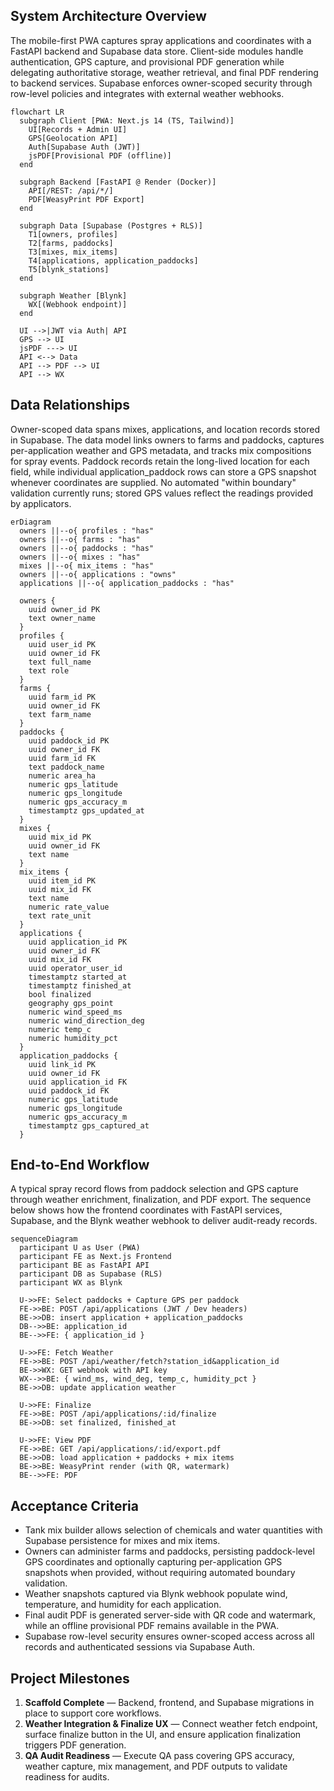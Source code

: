 ## System Architecture Overview
The mobile-first PWA captures spray applications and coordinates with a FastAPI backend and Supabase data store. Client-side modules handle authentication, GPS capture, and provisional PDF generation while delegating authoritative storage, weather retrieval, and final PDF rendering to backend services. Supabase enforces owner-scoped security through row-level policies and integrates with external weather webhooks.

```mermaid
flowchart LR
  subgraph Client [PWA: Next.js 14 (TS, Tailwind)]
    UI[Records + Admin UI]
    GPS[Geolocation API]
    Auth[Supabase Auth (JWT)]
    jsPDF[Provisional PDF (offline)]
  end

  subgraph Backend [FastAPI @ Render (Docker)]
    API[/REST: /api/*/]
    PDF[WeasyPrint PDF Export]
  end

  subgraph Data [Supabase (Postgres + RLS)]
    T1[owners, profiles]
    T2[farms, paddocks]
    T3[mixes, mix_items]
    T4[applications, application_paddocks]
    T5[blynk_stations]
  end

  subgraph Weather [Blynk]
    WX[(Webhook endpoint)]
  end

  UI -->|JWT via Auth| API
  GPS --> UI
  jsPDF ---> UI
  API <--> Data
  API --> PDF --> UI
  API --> WX
```

## Data Relationships
Owner-scoped data spans mixes, applications, and location records stored in Supabase. The data model links owners to farms and paddocks, captures per-application weather and GPS metadata, and tracks mix compositions for spray events. Paddock records retain the long-lived location for each field, while individual application_paddock rows can store a GPS snapshot whenever coordinates are supplied. No automated "within boundary" validation currently runs; stored GPS values reflect the readings provided by applicators.

```mermaid
erDiagram
  owners ||--o{ profiles : "has"
  owners ||--o{ farms : "has"
  owners ||--o{ paddocks : "has"
  owners ||--o{ mixes : "has"
  mixes ||--o{ mix_items : "has"
  owners ||--o{ applications : "owns"
  applications ||--o{ application_paddocks : "has"

  owners {
    uuid owner_id PK
    text owner_name
  }
  profiles {
    uuid user_id PK
    uuid owner_id FK
    text full_name
    text role
  }
  farms {
    uuid farm_id PK
    uuid owner_id FK
    text farm_name
  }
  paddocks {
    uuid paddock_id PK
    uuid owner_id FK
    uuid farm_id FK
    text paddock_name
    numeric area_ha
    numeric gps_latitude
    numeric gps_longitude
    numeric gps_accuracy_m
    timestamptz gps_updated_at
  }
  mixes {
    uuid mix_id PK
    uuid owner_id FK
    text name
  }
  mix_items {
    uuid item_id PK
    uuid mix_id FK
    text name
    numeric rate_value
    text rate_unit
  }
  applications {
    uuid application_id PK
    uuid owner_id FK
    uuid mix_id FK
    uuid operator_user_id
    timestamptz started_at
    timestamptz finished_at
    bool finalized
    geography gps_point
    numeric wind_speed_ms
    numeric wind_direction_deg
    numeric temp_c
    numeric humidity_pct
  }
  application_paddocks {
    uuid link_id PK
    uuid owner_id FK
    uuid application_id FK
    uuid paddock_id FK
    numeric gps_latitude
    numeric gps_longitude
    numeric gps_accuracy_m
    timestamptz gps_captured_at
  }
```

## End-to-End Workflow
A typical spray record flows from paddock selection and GPS capture through weather enrichment, finalization, and PDF export. The sequence below shows how the frontend coordinates with FastAPI services, Supabase, and the Blynk weather webhook to deliver audit-ready records.

```mermaid
sequenceDiagram
  participant U as User (PWA)
  participant FE as Next.js Frontend
  participant BE as FastAPI API
  participant DB as Supabase (RLS)
  participant WX as Blynk

  U->>FE: Select paddocks + Capture GPS per paddock
  FE->>BE: POST /api/applications (JWT / Dev headers)
  BE->>DB: insert application + application_paddocks
  DB-->>BE: application_id
  BE-->>FE: { application_id }

  U->>FE: Fetch Weather
  FE->>BE: POST /api/weather/fetch?station_id&application_id
  BE->>WX: GET webhook with API key
  WX-->>BE: { wind_ms, wind_deg, temp_c, humidity_pct }
  BE->>DB: update application weather

  U->>FE: Finalize
  FE->>BE: POST /api/applications/:id/finalize
  BE->>DB: set finalized, finished_at

  U->>FE: View PDF
  FE->>BE: GET /api/applications/:id/export.pdf
  BE->>DB: load application + paddocks + mix items
  BE->>BE: WeasyPrint render (with QR, watermark)
  BE-->>FE: PDF
```

## Acceptance Criteria
- Tank mix builder allows selection of chemicals and water quantities with Supabase persistence for mixes and mix items.
- Owners can administer farms and paddocks, persisting paddock-level GPS coordinates and optionally capturing per-application GPS snapshots when provided, without requiring automated boundary validation.
- Weather snapshots captured via Blynk webhook populate wind, temperature, and humidity for each application.
- Final audit PDF is generated server-side with QR code and watermark, while an offline provisional PDF remains available in the PWA.
- Supabase row-level security ensures owner-scoped access across all records and authenticated sessions via Supabase Auth.

## Project Milestones
1. **Scaffold Complete** — Backend, frontend, and Supabase migrations in place to support core workflows.
2. **Weather Integration & Finalize UX** — Connect weather fetch endpoint, surface finalize button in the UI, and ensure application finalization triggers PDF generation.
3. **QA Audit Readiness** — Execute QA pass covering GPS accuracy, weather capture, mix management, and PDF outputs to validate readiness for audits.
